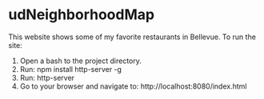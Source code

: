 # udNeighborhoodMap
This website shows some of my favorite restaurants in Bellevue. 
To run the site:
1) Open a bash to the project directory.
2) Run: npm install http-server -g
3) Run: http-server
4) Go to your browser and navigate to: http://localhost:8080/index.html